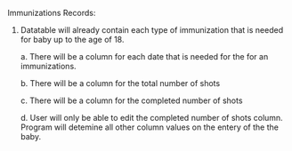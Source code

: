 
Immunizations Records:

  1. Datatable will already contain each type of immunization that is needed for baby up to the age of 18.
  
        a. There will be a column for each date that is needed for the for an immunizations.
        
        b. There will be a column for the total number of shots
        
        c. There will be a column for the completed number of shots
        
        d. User will only be able to edit the completed number of shots column. Program will detemine all other column values 
           on the entery of the the baby. 
